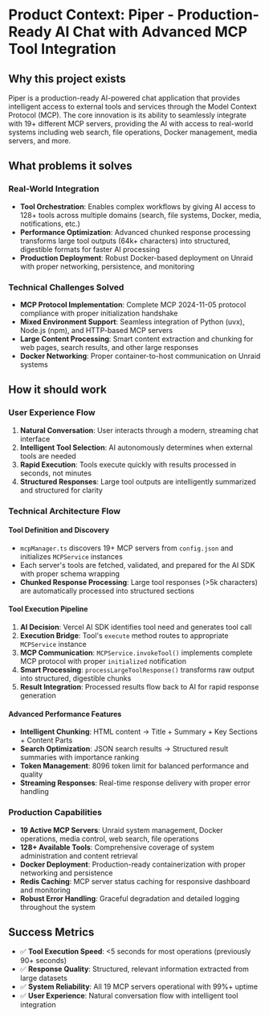 # Product Context: Piper - Production-Ready AI Chat with Advanced MCP Tool Integration

## Why this project exists
Piper is a production-ready AI-powered chat application that provides intelligent access to external tools and services through the Model Context Protocol (MCP). The core innovation is its ability to seamlessly integrate with 19+ different MCP servers, providing the AI with access to real-world systems including web search, file operations, Docker management, media servers, and more.

## What problems it solves

### **Real-World Integration**
- **Tool Orchestration**: Enables complex workflows by giving AI access to 128+ tools across multiple domains (search, file systems, Docker, media, notifications, etc.)
- **Performance Optimization**: Advanced chunked response processing transforms large tool outputs (64k+ characters) into structured, digestible formats for faster AI processing
- **Production Deployment**: Robust Docker-based deployment on Unraid with proper networking, persistence, and monitoring

### **Technical Challenges Solved**
- **MCP Protocol Implementation**: Complete MCP 2024-11-05 protocol compliance with proper initialization handshake
- **Mixed Environment Support**: Seamless integration of Python (uvx), Node.js (npm), and HTTP-based MCP servers
- **Large Content Processing**: Smart content extraction and chunking for web pages, search results, and other large responses
- **Docker Networking**: Proper container-to-host communication on Unraid systems

## How it should work

### **User Experience Flow**
1. **Natural Conversation**: User interacts through a modern, streaming chat interface
2. **Intelligent Tool Selection**: AI autonomously determines when external tools are needed
3. **Rapid Execution**: Tools execute quickly with results processed in seconds, not minutes
4. **Structured Responses**: Large tool outputs are intelligently summarized and structured for clarity

### **Technical Architecture Flow**

#### **Tool Definition and Discovery**
- `mcpManager.ts` discovers 19+ MCP servers from `config.json` and initializes `MCPService` instances
- Each server's tools are fetched, validated, and prepared for the AI SDK with proper schema wrapping
- **Chunked Response Processing**: Large tool responses (>5k characters) are automatically processed into structured sections

#### **Tool Execution Pipeline**
1. **AI Decision**: Vercel AI SDK identifies tool need and generates tool call
2. **Execution Bridge**: Tool's `execute` method routes to appropriate `MCPService` instance
3. **MCP Communication**: `MCPService.invokeTool()` implements complete MCP protocol with proper `initialized` notification
4. **Smart Processing**: `processLargeToolResponse()` transforms raw output into structured, digestible chunks
5. **Result Integration**: Processed results flow back to AI for rapid response generation

#### **Advanced Performance Features**
- **Intelligent Chunking**: HTML content → Title + Summary + Key Sections + Content Parts
- **Search Optimization**: JSON search results → Structured result summaries with importance ranking
- **Token Management**: 8096 token limit for balanced performance and quality
- **Streaming Responses**: Real-time response delivery with proper error handling

### **Production Capabilities**
- **19 Active MCP Servers**: Unraid system management, Docker operations, media control, web search, file operations
- **128+ Available Tools**: Comprehensive coverage of system administration and content retrieval
- **Docker Deployment**: Production-ready containerization with proper networking and persistence
- **Redis Caching**: MCP server status caching for responsive dashboard and monitoring
- **Robust Error Handling**: Graceful degradation and detailed logging throughout the system

## Success Metrics
- ✅ **Tool Execution Speed**: <5 seconds for most operations (previously 90+ seconds)
- ✅ **Response Quality**: Structured, relevant information extracted from large datasets
- ✅ **System Reliability**: All 19 MCP servers operational with 99%+ uptime
- ✅ **User Experience**: Natural conversation flow with intelligent tool integration